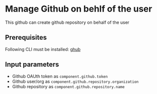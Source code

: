 # Manage Github on behlf of the user

This github can create github repository on behalf of the user

## Prerequisites
Following CLI must be installed:  [ghub](https://github.com/github/hub)

## Input parameters

- Github OAUth token as `component.github.token`
- Github user/org as `component.github.repository.organization`
- Github repository as `component.github.repository.name`

